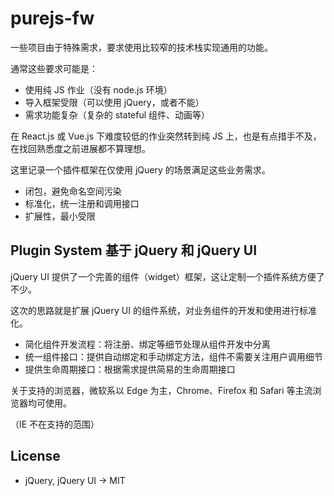 # purejs-fw

一些项目由于特殊需求，要求使用比较窄的技术栈实现通用的功能。

通常这些要求可能是：

- 使用纯 JS 作业（没有 node.js 环境）
- 导入框架受限（可以使用 jQuery，或者不能）
- 需求功能复杂（复杂的 stateful 组件、动画等）

在 React.js 或 Vue.js 下难度较低的作业突然转到纯 JS 上，也是有点措手不及，在找回熟悉度之前进展都不算理想。

这里记录一个插件框架在仅使用 jQuery 的场景满足这些业务需求。

- 闭包，避免命名空间污染
- 标准化，统一注册和调用接口
- 扩展性，最小受限

## Plugin System 基于 jQuery 和 jQuery UI

jQuery UI 提供了一个完善的组件（widget）框架，这让定制一个插件系统方便了不少。

这次的思路就是扩展 jQuery UI 的组件系统，对业务组件的开发和使用进行标准化。

- 简化组件开发流程：将注册、绑定等细节处理从组件开发中分离
- 统一组件接口：提供自动绑定和手动绑定方法，组件不需要关注用户调用细节
- 提供生命周期接口：根据需求提供简易的生命周期接口

关于支持的浏览器，微软系以 Edge 为主，Chrome、Firefox 和 Safari 等主流浏览器均可使用。

（IE 不在支持的范围）

## License

- jQuery, jQuery UI -> MIT

